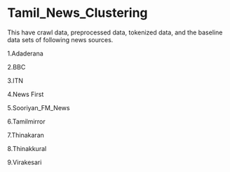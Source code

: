 # Tamil_News_Clustering
This have crawl data, preprocessed data, tokenized data, and the baseline data sets of following news sources. 

1.Adaderana

2.BBC

3.ITN

4.News First

5.Sooriyan_FM_News

6.Tamilmirror

7.Thinakaran

8.Thinakkural

9.Virakesari
